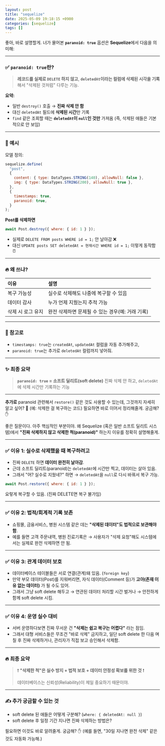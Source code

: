 ```yaml
---
layout: post
title: "sequelize"
date: 2025-05-09 19:18:15 +0900
categories: [sequelize]
tags: []
---
```


좋아, 바로 설명할게.
너가 물어본 **`paranoid: true`** 옵션은 **Sequelize**에서 다음을 의미해:

---

### ✅ `paranoid: true`란?

> **레코드를 실제로 `DELETE` 하지 않고**,
> **`deletedAt`이라는 컬럼에 삭제된 시각을 기록**해서 "삭제된 것처럼" 다루는 기능.

**요약:**

- 일반 `destroy()` 호출 → **진짜 삭제 안 함**
- 대신 `deletedAt` 필드에 **삭제된 시간**만 기록
- `find` 같은 조회할 때는 **`deletedAt`이 `null`인 것만** 가져옴 (즉, 삭제된 애들은 기본적으로 안 보임)

---

### 📜 예시

모델 정의:

```javascript
sequelize.define(
  "post",
  {
    content: { type: DataTypes.STRING(140), allowNull: false },
    img: { type: DataTypes.STRING(200), allowNull: true },
  },
  {
    timestamps: true,
    paranoid: true,
  }
);
```

**Post를 삭제하면**

```javascript
await Post.destroy({ where: { id: 1 } });
```

- 실제로 `DELETE FROM posts WHERE id = 1;` 안 날아감 ❌
- 대신 `UPDATE posts SET deletedAt = 현재시간 WHERE id = 1;` 이렇게 동작함 ⏰

---

### 🔥 왜 쓰냐?

| 이유              | 설명                                             |
| :---------------- | :----------------------------------------------- |
| 복구 가능성       | 실수로 삭제해도 나중에 복구할 수 있음            |
| 데이터 감사       | 누가 언제 지웠는지 추적 가능                     |
| 삭제 시 로그 유지 | 완전 삭제하면 문제될 수 있는 경우(예: 거래 기록) |

---

### 📌 참고로

- `timestamps: true`는 `createdAt`, `updatedAt` 컬럼을 자동 추가해주고,
- `paranoid: true`는 추가로 `deletedAt` 컬럼까지 넣어줘.

---

### ✨ 최종 요약

> **`paranoid: true` = 소프트 딜리트(soft delete)**
> 진짜 삭제 안 하고, `deletedAt`에 삭제 시간만 기록하는 기능

---

**추가로** paranoid 관련해서 `restore()` 같은 것도 사용할 수 있는데,
그것까지 자세히 알고 싶어? 🚀 (예: 삭제한 걸 복구하는 코드)
필요하면 바로 이어서 정리해줄게.
궁금해? ✋

좋은 질문이다. 아주 핵심적인 부분이야.
왜 Sequelize (혹은 일반 소프트 딜리트 시스템)에서
**"진짜 삭제하지 않고 삭제한 척(paranoid)"** 하는지 이유를 정확히 설명해줄게.

---

### ✅ 이유 1: **실수로 삭제했을 때 복구하려고**

- 진짜 `DELETE` 하면 **데이터 완전히 날아감**.
- 근데 소프트 딜리트(paranoid)는 `deletedAt`에 시간만 찍고, 데이터는 살아 있음.
- 그래서 "어? 실수로 지웠네?" 하면
  → `deletedAt`을 `null`로 다시 바꿔서 복구 가능.

```javascript
await Post.restore({ where: { id: 1 } });
```

요렇게 복구할 수 있음.
(진짜 DELETE면 복구 불가임)

---

### ✅ 이유 2: **법적/회계적 기록 보존**

- 쇼핑몰, 금융서비스, 병원 시스템 같은 데는
  **"삭제된 데이터"도 법적으로 보관해야 함**.
- 예를 들면 고객 주문내역, 병원 진료기록은
  → 사용자가 "삭제 요청"해도 시스템에서는 실제로 완전 삭제하면 안 됨.

---

### ✅ 이유 3: **관계 데이터 보호**

- 데이터베이스 테이블들은 서로 연결(관계)돼 있음. (`foreign key`)
- 만약 부모 데이터(Post)를 지워버리면,
  자식 데이터(Comment 등)가 **고아(존재 이유 없는 데이터)** 가 될 수도 있어.
- 그래서 그냥 soft delete 해두고
  → 연관된 데이터 처리할 시간 벌거나
  → 안전하게 함께 soft delete 시킴.

---

### ✅ 이유 4: **운영 실수 대비**

- 서버 운영하다보면
  진짜 무서운 건 **"삭제는 쉽고 복구는 어렵다"** 라는 점임.
- 그래서 대형 서비스들은
  무조건 "바로 삭제" 금지하고,
  일단 soft delete 한 다음
  며칠 후 진짜 삭제하거나,
  관리자가 직접 보고 승인해서 삭제함.

---

### 🔥 최종 요약

> ❗ **"삭제한 척"은 실수 방지 + 법적 보호 + 데이터 안정성 확보를 위한 것** ❗
>
> 데이터베이스는 신뢰성(Reliability)이 제일 중요하기 때문이야.

---

### ✍️ 추가 궁금할 수 있는 것

- soft delete 된 애들은 어떻게 구분해? (`where: { deletedAt: null }`)
- soft delete 후 일정 기간 지나면 진짜 삭제하는 방법은?

필요하면 이것도 바로 알려줄게. 궁금해? ✋
(예를 들면, "30일 지나면 완전 삭제" 같은 것도 자동화 가능해.)
